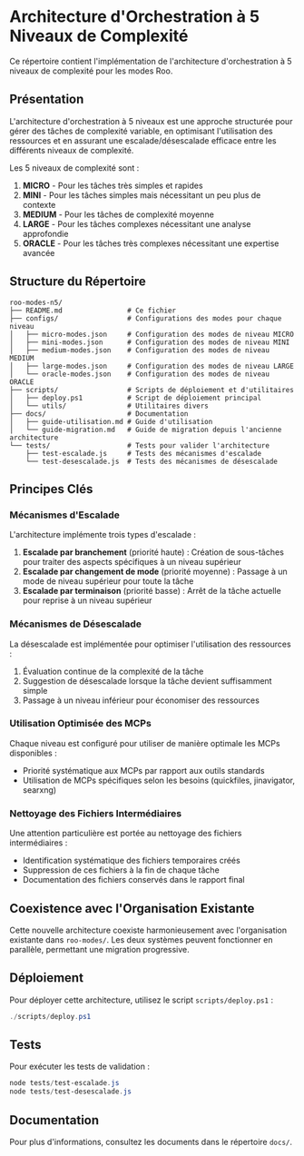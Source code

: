 # Architecture d'Orchestration à 5 Niveaux de Complexité

Ce répertoire contient l'implémentation de l'architecture d'orchestration à 5 niveaux de complexité pour les modes Roo.

## Présentation

L'architecture d'orchestration à 5 niveaux est une approche structurée pour gérer des tâches de complexité variable, en optimisant l'utilisation des ressources et en assurant une escalade/désescalade efficace entre les différents niveaux de complexité.

Les 5 niveaux de complexité sont :

1. **MICRO** - Pour les tâches très simples et rapides
2. **MINI** - Pour les tâches simples mais nécessitant un peu plus de contexte
3. **MEDIUM** - Pour les tâches de complexité moyenne
4. **LARGE** - Pour les tâches complexes nécessitant une analyse approfondie
5. **ORACLE** - Pour les tâches très complexes nécessitant une expertise avancée

## Structure du Répertoire

```
roo-modes-n5/
├── README.md                # Ce fichier
├── configs/                 # Configurations des modes pour chaque niveau
│   ├── micro-modes.json     # Configuration des modes de niveau MICRO
│   ├── mini-modes.json      # Configuration des modes de niveau MINI
│   ├── medium-modes.json    # Configuration des modes de niveau MEDIUM
│   ├── large-modes.json     # Configuration des modes de niveau LARGE
│   └── oracle-modes.json    # Configuration des modes de niveau ORACLE
├── scripts/                 # Scripts de déploiement et d'utilitaires
│   ├── deploy.ps1           # Script de déploiement principal
│   └── utils/               # Utilitaires divers
├── docs/                    # Documentation
│   ├── guide-utilisation.md # Guide d'utilisation
│   └── guide-migration.md   # Guide de migration depuis l'ancienne architecture
└── tests/                   # Tests pour valider l'architecture
    ├── test-escalade.js     # Tests des mécanismes d'escalade
    └── test-desescalade.js  # Tests des mécanismes de désescalade
```

## Principes Clés

### Mécanismes d'Escalade

L'architecture implémente trois types d'escalade :

1. **Escalade par branchement** (priorité haute) : Création de sous-tâches pour traiter des aspects spécifiques à un niveau supérieur
2. **Escalade par changement de mode** (priorité moyenne) : Passage à un mode de niveau supérieur pour toute la tâche
3. **Escalade par terminaison** (priorité basse) : Arrêt de la tâche actuelle pour reprise à un niveau supérieur

### Mécanismes de Désescalade

La désescalade est implémentée pour optimiser l'utilisation des ressources :

1. Évaluation continue de la complexité de la tâche
2. Suggestion de désescalade lorsque la tâche devient suffisamment simple
3. Passage à un niveau inférieur pour économiser des ressources

### Utilisation Optimisée des MCPs

Chaque niveau est configuré pour utiliser de manière optimale les MCPs disponibles :

- Priorité systématique aux MCPs par rapport aux outils standards
- Utilisation de MCPs spécifiques selon les besoins (quickfiles, jinavigator, searxng)

### Nettoyage des Fichiers Intermédiaires

Une attention particulière est portée au nettoyage des fichiers intermédiaires :

- Identification systématique des fichiers temporaires créés
- Suppression de ces fichiers à la fin de chaque tâche
- Documentation des fichiers conservés dans le rapport final

## Coexistence avec l'Organisation Existante

Cette nouvelle architecture coexiste harmonieusement avec l'organisation existante dans `roo-modes/`. Les deux systèmes peuvent fonctionner en parallèle, permettant une migration progressive.

## Déploiement

Pour déployer cette architecture, utilisez le script `scripts/deploy.ps1` :

```powershell
./scripts/deploy.ps1
```

## Tests

Pour exécuter les tests de validation :

```powershell
node tests/test-escalade.js
node tests/test-desescalade.js
```

## Documentation

Pour plus d'informations, consultez les documents dans le répertoire `docs/`.
